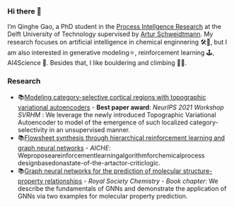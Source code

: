 ### Hi there 👋

I’m Qinghe Gao, a PhD student in the [Process Intellgence Research](https://www.pi-research.org/) at the Delft University of Technology supervised by [Artur Schweidtmann](https://www.linkedin.com/in/schweidtmann/). My research focuses on artificial intelligence in chemical enginnering :hammer_and_wrench::robot:, but I am also interested in generative modeling:atom_symbol:, reinforcement learning 🕹, AI4Science 🧪. Besides that, I like bouldering and climbing :climbing_man:.


### Research

- 📚[Modeling category-selective cortical regions with topographic variational autoencoders](https://arxiv.org/abs/2110.13911) - **Best paper award**: *NeurIPS 2021 Workshop SVRHM* : We leverage the newly introduced Topographic Variational Autoencoder to model of the emergence of such localized category-selectivity in an unsupervised manner.
- 📚[Flowsheet synthesis through hierarchical reinforcement learning and graph neural networks](https://aiche.onlinelibrary.wiley.com/doi/pdfdirect/10.1002/aic.17938) - *AICHE*: Weproposeareinforcementlearningalgorithmforchemicalprocess designbasedonastate-of-the-artactor-criticlogic.
- 📚[Graph neural networks for the prediction of molecular structure-property relationships](https://arxiv.org/pdf/2208.04852.pdf) - *Royal Society Chemistry - Book chapter*: We describe the fundamentals of GNNs and demonstrate the application of GNNs via two examples for molecular property prediction.
